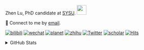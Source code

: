 <p>Zhen Lu, PhD candidate at <a href="https://phs.sysu.edu.cn/">SYSU</a>. <img src="https://media.giphy.com/media/WUlplcMpOCEmTGBtBW/giphy.gif" width="30">
</em></p>

💬 Connect to me by [email](mailto:luzh29@mail2.sysu.edu.cn).

[![bilibili](https://img.shields.io/badge/陆震同学-B站-yellow)](https://space.bilibili.com/32159908) [![wechat](https://img.shields.io/badge/陆震生物统计-微信公众号-important)](https://leslie-lu.github.io/uploads/qrcode.jpg) [![planet](https://img.shields.io/badge/陆震-知识星球-blueviolet)](https://wx.zsxq.com/dweb2) [![zhihu](https://img.shields.io/badge/陆震同学-知乎-blue)](https://www.zhihu.com/people/edison-70-18) [![Twitter](https://img.shields.io/badge/ZhenLu_Biost-Twitter-ff69b4)](https://twitter.com/ZhenLu_Biost) [![scholar](https://img.shields.io/badge/ZhenLu-Scholar-00ffff)](https://scholar.google.com/citations?user=LKLQ1g8AAAAJ) [![Hits](https://hits.seeyoufarm.com/api/count/incr/badge.svg?url=https%3A%2F%2Fgithub.com%2FLeslie-Lu%2FLeslie-Lu&count_bg=%2379C83D&title_bg=%23555555&icon=&icon_color=%23E7E7E7&title=hits&edge_flat=false)](https://hits.seeyoufarm.com)

<details>
 
<summary>GitHub Stats</summary>


<!--START_SECTION:waka-->
**🐱 My GitHub Data** 

> 📦 219.5 kB Used in GitHub's Storage 
 > 
> 🏆 96 Contributions in the Year 2024
 > 
> 🚫 Not Opted to Hire
 > 
> 📜 15 Public Repositories 
 > 
> 🔑 3 Private Repositories 
 > 
**I'm an Early 🐤** 

```text
🌞 Morning                17 commits          █░░░░░░░░░░░░░░░░░░░░░░░░   03.76 % 
🌆 Daytime                282 commits         ████████████████░░░░░░░░░   62.39 % 
🌃 Evening                151 commits         ████████░░░░░░░░░░░░░░░░░   33.41 % 
🌙 Night                  2 commits           ░░░░░░░░░░░░░░░░░░░░░░░░░   00.44 % 
```
📅 **I'm Most Productive on Wednesday** 

```text
Monday                   102 commits         ██████░░░░░░░░░░░░░░░░░░░   22.57 % 
Tuesday                  60 commits          ███░░░░░░░░░░░░░░░░░░░░░░   13.27 % 
Wednesday                110 commits         ██████░░░░░░░░░░░░░░░░░░░   24.34 % 
Thursday                 73 commits          ████░░░░░░░░░░░░░░░░░░░░░   16.15 % 
Friday                   44 commits          ██░░░░░░░░░░░░░░░░░░░░░░░   09.73 % 
Saturday                 15 commits          █░░░░░░░░░░░░░░░░░░░░░░░░   03.32 % 
Sunday                   48 commits          ███░░░░░░░░░░░░░░░░░░░░░░   10.62 % 
```


**I Mostly Code in HTML** 

```text
HTML                     6 repos             ██████████░░░░░░░░░░░░░░░   40.00 % 
R                        5 repos             ████████░░░░░░░░░░░░░░░░░   33.33 % 
SAS                      3 repos             █████░░░░░░░░░░░░░░░░░░░░   20.00 % 
Python                   1 repo              ██░░░░░░░░░░░░░░░░░░░░░░░   06.67 % 
```




 Last Updated on 08/05/2024 18:39:59 UTC
<!--END_SECTION:waka-->

-----

**NOTE: Top languages does not indicate my skill level or anything like that. It is just a metric of which languages have been hosted by me on GitHub based on the usage across repositories.**

</details>
